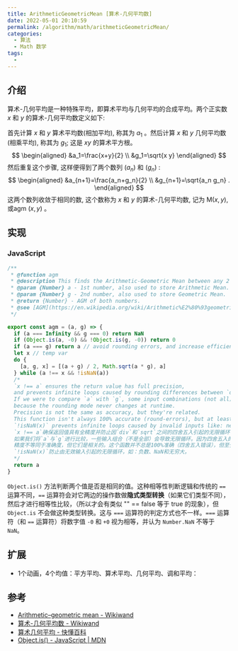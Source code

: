 ```yaml
---
title: ArithmeticGeometricMean [算术-几何平均数]
date: 2022-05-01 20:10:59
permalink: /algorithm/math/arithmeticGeometricMean/
categories:
  - 算法
  - Math 数学
tags:
  - 
---
```


## 介绍

算术-几何平均是一种特殊平均，即算术平均与几何平均的合成平均。两个正实数 $x$ 和 $y$ 的算术-几何平均数定义如下:

首先计算 $x$ 和 $y$ 算术平均数(相加平均), 称其为 $a_1$ 。然后计算 $x$ 和 $y$ 几何平均数(相乘平均), 称其为 $g_1$; 这是 $x y$ 的算术平方根。
$$
\begin{aligned}
&a_1=\frac{x+y}{2} \\
&g_1=\sqrt{x y}
\end{aligned}
$$
然后重复这个步骤, 这样便得到了两个数列 $\left(a_n\right)$ 和 $\left(g_n\right)$ :
$$
\begin{aligned}
&a_{n+1}=\frac{a_n+g_n}{2} \\
&g_{n+1}=\sqrt{a_n g_n} .
\end{aligned}
$$
这两个数列收敛于相同的数, 这个数称为 $x$ 和 $y$ 的算术-几何平均数, 记为 $\mathrm{M}(x, y)$, 或agm $(x, y)$ 。

## 实现

### JavaScript

```js
/**
 * @function agm
 * @description This finds the Arithmetic-Geometric Mean between any 2 numbers.
 * @param {Number} a - 1st number, also used to store Arithmetic Mean.
 * @param {Number} g - 2nd number, also used to store Geometric Mean.
 * @return {Number} - AGM of both numbers.
 * @see [AGM](https://en.wikipedia.org/wiki/Arithmetic%E2%80%93geometric_mean)
 */

export const agm = (a, g) => {
  if (a === Infinity && g === 0) return NaN
  if (Object.is(a, -0) && !Object.is(g, -0)) return 0
  if (a === g) return a // avoid rounding errors, and increase efficiency
  let x // temp var
  do {
    [a, g, x] = [(a + g) / 2, Math.sqrt(a * g), a]
  } while (a !== x && !isNaN(a))
  /*
  `x !== a` ensures the return value has full precision,
  and prevents infinite loops caused by rounding differences between `div` and `sqrt` (no need for "epsilon").
  If we were to compare `a` with `g`, some input combinations (not all) can cause an infinite loop,
  because the rounding mode never changes at runtime.
  Precision is not the same as accuracy, but they're related.
  This function isn't always 100% accurate (round-errors), but at least is more than 95% accurate.
  `!isNaN(x)` prevents infinite loops caused by invalid inputs like: negatives, NaNs and Infinities.
  `x !== a`确保返回值具有全精度并防止因`div`和`sqrt`之间的四舍五入引起的无限循环（不需要 "epsilon"）。
  如果我们将`a`与`g`进行比较，一些输入组合（不是全部）会导致无限循环。因为四舍五入的模式在运行时不会改变。
  精度不等同于准确度，但它们是相关的。这个函数并不总是100%准确（四舍五入错误），但至少是95%以上的准确。
  `!isNaN(x)`防止由无效输入引起的无限循环，如：负数、NaN和无穷大。
  */
  return a
}
```

`Object.is()` 方法判断两个值是否是相同的值。这种相等性判断逻辑和传统的 `==` 运算不同，`==` 运算符会对它两边的操作数做**隐式类型转换**（如果它们类型不同），然后才进行相等性比较，（所以才会有类似 "" == false 等于 true 的现象），但 `Object.is` 不会做这种类型转换。这与 `===` 运算符的判定方式也不一样。`===` 运算符（和 `==` 运算符）将数字值 `-0` 和 `+0` 视为相等，并认为 `Number.NaN` 不等于 `NaN`。

## 扩展

- 1个动画，4个均值：平方平均、算术平均、几何平均、调和平均：

<Bilibili id="av292430304" />

## 参考

- [Arithmetic–geometric mean - Wikiwand](https://www.wikiwand.com/en/Arithmetic%E2%80%93geometric_mean)
- [算术-几何平均数 - Wikiwand](https://www.wikiwand.com/zh-hans/%E7%AE%97%E6%9C%AF-%E5%87%A0%E4%BD%95%E5%B9%B3%E5%9D%87%E6%95%B0)
- [算术几何平均 - 快懂百科](https://www.baike.com/wikiid/2324171990325699782?from=wiki_content&prd=innerlink&view_id=2kt3gnabm54000)
- [Object.is() - JavaScript | MDN](https://developer.mozilla.org/zh-CN/docs/Web/JavaScript/Reference/Global_Objects/Object/is)
